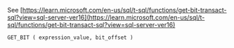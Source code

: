 See [https://learn.microsoft.com/en-us/sql/t-sql/functions/get-bit-transact-sql?view=sql-server-ver16](https://learn.microsoft.com/en-us/sql/t-sql/functions/get-bit-transact-sql?view=sql-server-ver16)
```
GET_BIT ( expression_value, bit_offset )
```
